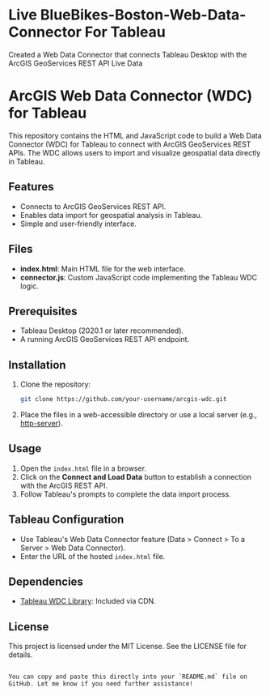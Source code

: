 # Live BlueBikes-Boston-Web-Data-Connector For Tableau
Created a Web Data Connector that connects Tableau Desktop with the ArcGIS GeoServices REST API Live Data

# ArcGIS Web Data Connector (WDC) for Tableau

This repository contains the HTML and JavaScript code to build a Web Data Connector (WDC) for Tableau to connect with ArcGIS GeoServices REST APIs. The WDC allows users to import and visualize geospatial data directly in Tableau.

## Features
- Connects to ArcGIS GeoServices REST API.
- Enables data import for geospatial analysis in Tableau.
- Simple and user-friendly interface.

## Files
- **index.html**: Main HTML file for the web interface.
- **connector.js**: Custom JavaScript code implementing the Tableau WDC logic.

## Prerequisites
- Tableau Desktop (2020.1 or later recommended).
- A running ArcGIS GeoServices REST API endpoint.

## Installation
1. Clone the repository:
   ```bash
   git clone https://github.com/your-username/arcgis-wdc.git
   ```
2. Place the files in a web-accessible directory or use a local server (e.g., [http-server](https://www.npmjs.com/package/http-server)).

## Usage
1. Open the `index.html` file in a browser.
2. Click on the **Connect and Load Data** button to establish a connection with the ArcGIS REST API.
3. Follow Tableau's prompts to complete the data import process.

## Tableau Configuration
- Use Tableau's Web Data Connector feature (Data > Connect > To a Server > Web Data Connector).
- Enter the URL of the hosted `index.html` file.

## Dependencies
- [Tableau WDC Library](https://tableau.github.io/webdataconnector/): Included via CDN.

## License
This project is licensed under the MIT License. See the LICENSE file for details.
```

You can copy and paste this directly into your `README.md` file on GitHub. Let me know if you need further assistance!
